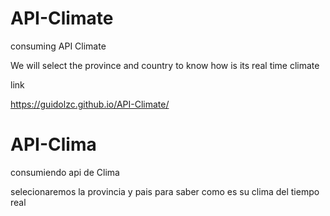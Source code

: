 
# API-Climate
 consuming API Climate

We will select the province and country to know how is its real time climate

link

https://guidolzc.github.io/API-Climate/

# API-Clima

consumiendo api de Clima 

selecionaremos la provincia y pais para saber como es su clima del tiempo real
